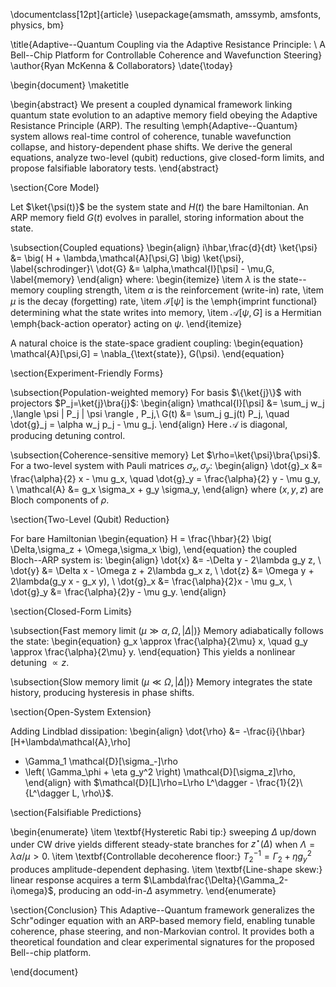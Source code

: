 \documentclass[12pt]{article}
\usepackage{amsmath, amssymb, amsfonts, physics, bm}

\title{Adaptive--Quantum Coupling via the Adaptive Resistance Principle: \\
A Bell--Chip Platform for Controllable Coherence and Wavefunction Steering}
\author{Ryan McKenna \& Collaborators}
\date{\today}

\begin{document}
\maketitle

\begin{abstract}
We present a coupled dynamical framework linking quantum state evolution to an adaptive memory field obeying the Adaptive Resistance Principle (ARP).
The resulting \emph{Adaptive--Quantum} system allows real-time control of coherence, tunable wavefunction collapse, and history-dependent phase shifts.
We derive the general equations, analyze two-level (qubit) reductions, give closed-form limits, and propose falsifiable laboratory tests.
\end{abstract}

\section{Core Model}

Let $\ket{\psi(t)}$ be the system state and $H(t)$ the bare Hamiltonian.
An ARP memory field $G(t)$ evolves in parallel, storing information about the state.

\subsection{Coupled equations}
\begin{align}
i\hbar\,\frac{d}{dt} \ket{\psi}
&= \big( H + \lambda\,\mathcal{A}[\psi,G] \big) \ket{\psi}, \label{schrodinger}\\
\dot{G} &= \alpha\,\mathcal{I}[\psi] - \mu\,G, \label{memory}
\end{align}
where:
\begin{itemize}
\item $\lambda$ is the state--memory coupling strength,
\item $\alpha$ is the reinforcement (write-in) rate,
\item $\mu$ is the decay (forgetting) rate,
\item $\mathcal{I}[\psi]$ is the \emph{imprint functional} determining what the state writes into memory,
\item $\mathcal{A}[\psi,G]$ is a Hermitian \emph{back-action operator} acting on $\psi$.
\end{itemize}

A natural choice is the state-space gradient coupling:
\begin{equation}
\mathcal{A}[\psi,G] = \nabla_{\text{state}}\, G(\psi).
\end{equation}

\section{Experiment-Friendly Forms}

\subsection{Population-weighted memory}
For basis $\{\ket{j}\}$ with projectors $P_j=\ket{j}\bra{j}$:
\begin{align}
\mathcal{I}[\psi] &= \sum_j w_j \,\langle \psi | P_j | \psi \rangle \, P_j,\\
G(t) &= \sum_j g_j(t) P_j, \quad
\dot{g}_j = \alpha w_j p_j - \mu g_j.
\end{align}
Here $\mathcal{A}$ is diagonal, producing detuning control.

\subsection{Coherence-sensitive memory}
Let $\rho=\ket{\psi}\bra{\psi}$. For a two-level system with Pauli matrices $\sigma_x,\sigma_y$:
\begin{align}
\dot{g}_x &= \frac{\alpha}{2} x - \mu g_x, \quad
\dot{g}_y = \frac{\alpha}{2} y - \mu g_y, \\
\mathcal{A} &= g_x \sigma_x + g_y \sigma_y,
\end{align}
where $(x,y,z)$ are Bloch components of $\rho$.

\section{Two-Level (Qubit) Reduction}

For bare Hamiltonian
\begin{equation}
H = \frac{\hbar}{2} \big( \Delta\,\sigma_z + \Omega\,\sigma_x \big),
\end{equation}
the coupled Bloch--ARP system is:
\begin{align}
\dot{x} &= -\Delta y - 2\lambda g_y z, \\
\dot{y} &= \Delta x - \Omega z + 2\lambda g_x z, \\
\dot{z} &= \Omega y + 2\lambda(g_y x - g_x y), \\
\dot{g}_x &= \frac{\alpha}{2}x - \mu g_x, \\
\dot{g}_y &= \frac{\alpha}{2}y - \mu g_y.
\end{align}

\section{Closed-Form Limits}

\subsection{Fast memory limit ($\mu \gg \alpha,\Omega,|\Delta|$)}
Memory adiabatically follows the state:
\begin{equation}
g_x \approx \frac{\alpha}{2\mu} x, \quad
g_y \approx \frac{\alpha}{2\mu} y.
\end{equation}
This yields a nonlinear detuning $\propto z$.

\subsection{Slow memory limit ($\mu \ll \Omega,|\Delta|$)}
Memory integrates the state history, producing hysteresis in phase shifts.

\section{Open-System Extension}

Adding Lindblad dissipation:
\begin{align}
\dot{\rho} &= -\frac{i}{\hbar}[H+\lambda\mathcal{A},\rho]
+ \Gamma_1 \mathcal{D}[\sigma_-]\rho
+ \left( \Gamma_\phi + \eta g_y^2 \right) \mathcal{D}[\sigma_z]\rho,
\end{align}
with $\mathcal{D}[L]\rho=L\rho L^\dagger - \frac{1}{2}\{L^\dagger L, \rho\}$.

\section{Falsifiable Predictions}

\begin{enumerate}
\item \textbf{Hysteretic Rabi tip:} sweeping $\Delta$ up/down under CW drive yields different steady-state branches for $z^\star(\Delta)$ when $\Lambda=\lambda\alpha/\mu>0$.
\item \textbf{Controllable decoherence floor:} $T_2^{-1}=\Gamma_2+\eta g_y^2$ produces amplitude-dependent dephasing.
\item \textbf{Line-shape skew:} linear response acquires a term $\Lambda\frac{\Delta}{\Gamma_2-i\omega}$, producing an odd-in-$\Delta$ asymmetry.
\end{enumerate}

\section{Conclusion}
This Adaptive--Quantum framework generalizes the Schr\"odinger equation with an ARP-based memory field, enabling tunable coherence, phase steering, and non-Markovian control.
It provides both a theoretical foundation and clear experimental signatures for the proposed Bell--chip platform.

\end{document}
